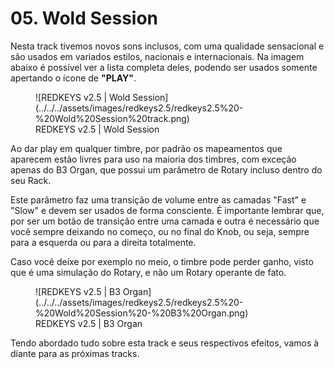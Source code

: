 # 05. Wold Session

Nesta track tivemos novos sons inclusos, com uma qualidade sensacional e são usados em variados estilos, nacionais e internacionais. Na imagem abaixo é possível ver a lista completa deles, podendo ser usados somente apertando o ícone de **"PLAY"**.

<figure markdown="span">
  ![REDKEYS v2.5 | Wold Session](../../../assets/images/redkeys2.5/redkeys2.5%20-%20Wold%20Session%20track.png)
  <figcaption>REDKEYS v2.5 | Wold Session</figcaption>
</figure>

Ao dar play em qualquer timbre, por padrão os mapeamentos que aparecem estão livres para uso na maioria dos timbres, com exceção apenas do B3 Organ, que possui um parâmetro de Rotary incluso dentro do seu Rack.

Este parâmetro faz uma transição de volume entre as camadas "Fast" e "Slow" e devem ser usados de forma consciente. É importante lembrar que, por ser um botão de transição entre uma camada e outra é necessário que você sempre deixando no começo, ou no final do Knob, ou seja, sempre para a esquerda ou para a direita totalmente. 

Caso você deixe por exemplo no meio, o timbre pode perder ganho, visto que é uma simulação do Rotary, e não um Rotary operante de fato.

<figure markdown="span">
  ![REDKEYS v2.5 | B3 Organ](../../../assets/images/redkeys2.5/redkeys2.5%20-%20Wold%20Session%20-%20B3%20Organ.png)
  <figcaption>REDKEYS v2.5 | B3 Organ</figcaption>
</figure>

Tendo abordado tudo sobre esta track e seus respectivos efeitos, vamos à diante para as próximas tracks.